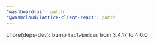 ```yaml
---
'washboard-ui': patch
'@wasmcloud/lattice-client-react': patch
---
```


chore(deps-dev): bump `tailwindcss` from 3.4.17 to 4.0.0
